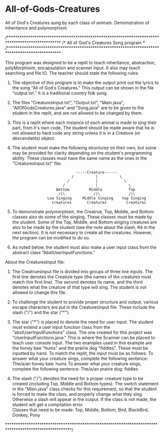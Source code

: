 # All-of-Gods-Creatures
All of God's Creatures sung by each class of animals.  Demonstration of inheritance and polymorphism.

/*************************************************************************************************
/*            			 All of God's Creatures Song program                                         *
/*************************************************************************************************

This program was designed to be a replit to teach inheritance, abstraction, polyMorphisim, encapsulation 
and scanner input.  It also may teach searching and file IO. The teacher should state the following 
rules:

1)	The objective of this program is to make the output print out the lyrics to the song "All of 
	God's Creatures."  This output can be shown in the file "output.txt."  It is a traditional country
	folk song.  
	
2) 	The files "CreaturesInput.txt", "Output.txt", "Main.java", "AllOfGodsCreatures.java" and "Song.java"
	are to be given to the student in the replit, and are not allowed to be changed by them.
	
3)	This is a replit where each instance of each animal is made to sing their part, from it's own code.
	The student should be made aware that he is not allowed to hard code any string unless it is in a
	Creature (or descendants) object.  
	
4)	The student must make the following structures on their own, but some may be provided for clarity 
	depending on the student's programming ability.  These classes must have the same name as the ones 
	in the "CreaturesInput.txt" file:

									 -----Creature------
								   /	      |          \
								 /            |            \
							   /              |              \
							Bottom         Middle            Top
							 /|\             /|\             /|\
						Low Singing     Middle Singing	  top Singing
						  Creatures       Creatures		    Creatures

5)	To demonstrate polymorphism, the Creatrue, Top, Middle, and Bottom classes also do some of the singing.
	These classes must be made by the student.  Some of the Top, Middle, and Bottom singing creatures are 
	also to be made by the student (see the note about the slash, #4 in the next section).  It is not 
	necessary to create all the creatures.  However, the program can be modified to do so. 
	
6)	As noted below, the student must also make a user input class from the abstract class 
	"AbstUserInputFunctions." 
					  
About the CreaturesInput file:
1)	The CreatruesInput file is divided into groups of three line inputs.  The first line denotes the 
	Creature type (the names of the creatures must match this first line).  The second denotes its name, 
	and the third denotes what the creature of that type will sing. The student is not allowed to 
	change this file. 
	
2)	To challenge the student to provide proper structure and output, various escape characters are put 
	in the CreaturesInput file.  These include the slash ("/") and the star ("*").
	
3)	The star ("*") is placed to denote the need for user input.  The student must extend a user input 
	function class from the "abstUserInputFunctions" class.  The one created for this project was 
	"UserInputFunctions.java."  This is where the Scanner can be placed to teach user console input. The
	two examples used in this example are the honey bee "hums" and the prairie dog "fiddles".  These
	must be inputted by hand. To match the replit, the input must be as follows:
		To answer what your creature sings, complete the following sentence:
		The/a/an honey bee: hums
		To answer what your creature sings, complete the following sentence:
		The/a/an prairie dog: fiddles
	
4)	The slash ("/") denotes the need for a proper creature type to be created (including Top, Middle and 
	Bottom types).  The switch statement in the "Main.java" class checks for this requirement, so that 
	the student is forced to make the class, and properly change what they sing. Otherwise a slash will
	appear in the output.  If the class is not made, the student will get a compilation error.  
	Classes that need to be made:
		Top, Middle, Bottom, Bird, BlackBird, Donkey, Pony

	
\******************************************************************************************************/
